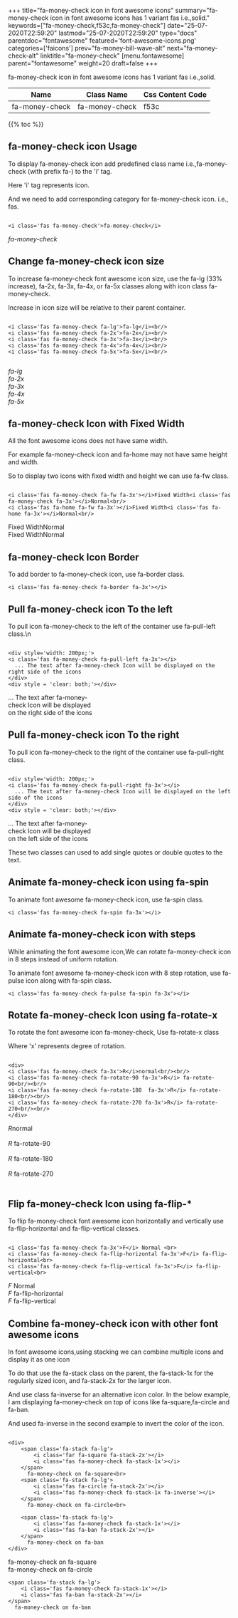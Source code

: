 +++
title="fa-money-check icon in font awesome icons"
summary="fa-money-check icon in font awesome icons has 1 variant fas i.e.,solid."
keywords=["fa-money-check,f53c,fa-money-check"]
date="25-07-2020T22:59:20"
lastmod="25-07-2020T22:59:20"
type="docs"
parentdoc="fontawesome"
featured='font-awesome-icons.png'
categories=['faicons']
prev="fa-money-bill-wave-alt"
next="fa-money-check-alt"
linktitle="fa-money-check"
[menu.fontawesome]
parent="fontawesome"
weight=20
draft=false
+++


fa-money-check icon in font awesome icons has 1 variant fas i.e.,solid.

<div class='table-responsive'><table class='table'><thead><tr><th>Name</th><th>Class Name</th><th>Css Content Code</th></tr></thead><tbody><tr><td>fa-money-check</td><td>fa-money-check</td><td>f53c</td></tr></tbody></table></div>


{{% toc %}}


## fa-money-check icon Usage

To display fa-money-check icon add predefined class name i.e.,fa-money-check (with prefix fa-) to the 'i' tag.

Here 'i' tag represents icon.

And we need to add corresponding category for fa-money-check icon. i.e., fas.


```

<i class='fas fa-money-check'>fa-money-check</i>
```

<i class='fas fa-money-check'>fa-money-check</i>




## Change fa-money-check icon size
To increase fa-money-check font awesome icon size, use the fa-lg (33% increase), fa-2x, fa-3x, fa-4x, or fa-5x classes along with icon class fa-money-check.

Increase in icon size will be relative to their parent container. 

```

<i class='fas fa-money-check fa-lg'>fa-lg</i><br/>
<i class='fas fa-money-check fa-2x'>fa-2x</i><br/>
<i class='fas fa-money-check fa-3x'>fa-3x</i><br/>
<i class='fas fa-money-check fa-4x'>fa-4x</i><br/>
<i class='fas fa-money-check fa-5x'>fa-5x</i><br/>
            
```

<i class='fas fa-money-check fa-lg'>fa-lg</i><br/>
<i class='fas fa-money-check fa-2x'>fa-2x</i><br/>
<i class='fas fa-money-check fa-3x'>fa-3x</i><br/>
<i class='fas fa-money-check fa-4x'>fa-4x</i><br/>
<i class='fas fa-money-check fa-5x'>fa-5x</i><br/>
            



## fa-money-check Icon with Fixed Width 

All the font awesome icons does not have same width.

For example fa-money-check icon and fa-home may not have same height and width.

So to display two icons with fixed width and height we can use fa-fw class.


```

<i class='fas fa-money-check fa-fw fa-3x'></i>Fixed Width<i class='fas fa-money-check fa-3x'></i>Normal<br/>
<i class='fas fa-home fa-fw fa-3x'></i>Fixed Width<i class='fas fa-home fa-3x'></i>Normal<br/>
```

<i class='fas fa-money-check fa-fw fa-3x'></i>Fixed Width<i class='fas fa-money-check fa-3x'></i>Normal<br/>
<i class='fas fa-home fa-fw fa-3x'></i>Fixed Width<i class='fas fa-home fa-3x'></i>Normal<br/>



## fa-money-check Icon Border 

To add border to fa-money-check icon, use fa-border class.


```
<i class='fas fa-money-check fa-border fa-3x'></i>

```
<i class='fas fa-money-check fa-border fa-3x'></i>





## Pull fa-money-check icon To the left

To pull icon fa-money-check to the left of the container use fa-pull-left class.\n

```

<div style='width: 200px;'>
<i class='fas fa-money-check fa-pull-left fa-3x'></i>
  ... The text after fa-money-check Icon will be displayed on the right side of the icons
</div>
<div style = 'clear: both;'></div>
```

<div style='width: 200px;'>
<i class='fas fa-money-check fa-pull-left fa-3x'></i>
  ... The text after fa-money-check Icon will be displayed on the right side of the icons
</div>
<div style = 'clear: both;'></div>




## Pull fa-money-check icon To the right
To pull icon fa-money-check to the right of the container use fa-pull-right class.

```

<div style='width: 200px;'>
<i class='fas fa-money-check fa-pull-right fa-3x'></i>
  ... The text after fa-money-check Icon will be displayed on the left side of the icons
</div>
<div style = 'clear: both;'></div>
```

<div style='width: 200px;'>
<i class='fas fa-money-check fa-pull-right fa-3x'></i>
  ... The text after fa-money-check Icon will be displayed on the left side of the icons
</div>
<div style = 'clear: both;'></div>

These two classes can used to add single quotes or double quotes to the text.


## Animate fa-money-check icon using fa-spin
To animate font awesome fa-money-check icon, use fa-spin class.

```
<i class='fas fa-money-check fa-spin fa-3x'></i>
```
<i class='fas fa-money-check fa-spin fa-3x'></i>




## Animate fa-money-check icon with steps
While animating the font awesome icon,We can rotate fa-money-check icon in 8 steps instead of uniform rotation.

To animate font awesome fa-money-check icon with 8 step rotation, use fa-pulse icon along with fa-spin class.


```
<i class='fas fa-money-check fa-pulse fa-spin fa-3x'></i>

```
<i class='fas fa-money-check fa-pulse fa-spin fa-3x'></i>





## Rotate fa-money-check Icon using fa-rotate-x
To rotate the font awesome icon fa-money-check, Use fa-rotate-x class

Where 'x' represents degree of rotation.


```

<div>
<i class='fas fa-money-check fa-3x'>R</i>normal<br/><br/>
<i class='fas fa-money-check fa-rotate-90 fa-3x'>R</i> fa-rotate-90<br/><br/> 
<i class='fas fa-money-check fa-rotate-180  fa-3x'>R</i> fa-rotate-180<br/><br/> 
<i class='fas fa-money-check fa-rotate-270 fa-3x'>R</i> fa-rotate-270<br/><br/>
</div>
```

<div>
<i class='fas fa-money-check fa-3x'>R</i>normal<br/><br/>
<i class='fas fa-money-check fa-rotate-90 fa-3x'>R</i> fa-rotate-90<br/><br/> 
<i class='fas fa-money-check fa-rotate-180  fa-3x'>R</i> fa-rotate-180<br/><br/> 
<i class='fas fa-money-check fa-rotate-270 fa-3x'>R</i> fa-rotate-270<br/><br/>
</div>




## Flip fa-money-check Icon using fa-flip-*
To flip fa-money-check font awesome icon horizontally and vertically use fa-flip-horizontal and fa-flip-vertical classes. 

```

<i class='fas fa-money-check fa-3x'>F</i> Normal <br>
<i class='fas fa-money-check fa-flip-horizontal fa-3x'>F</i> fa-flip-horizontal<br>
<i class='fas fa-money-check fa-flip-vertical fa-3x'>F</i> fa-flip-vertical<br>
```

<i class='fas fa-money-check fa-3x'>F</i> Normal <br>
<i class='fas fa-money-check fa-flip-horizontal fa-3x'>F</i> fa-flip-horizontal<br>
<i class='fas fa-money-check fa-flip-vertical fa-3x'>F</i> fa-flip-vertical<br>




## Combine fa-money-check icon with other font awesome icons
In font awesome icons,using stacking we can combine multiple icons and display it as one icon 

To do that use the fa-stack class on the parent, the fa-stack-1x for the regularly sized icon, and fa-stack-2x for the larger icon.

And use class fa-inverse for an alternative icon color. 
In the below example, I am displaying fa-money-check on top of icons like fa-square,fa-circle and fa-ban.

And used fa-inverse in the second example to invert the color of the icon.

```

<div>
    <span class='fa-stack fa-lg'>
        <i class='far fa-square fa-stack-2x'></i>
        <i class='fas fa-money-check fa-stack-1x'></i>
    </span>
      fa-money-check on fa-square<br>
    <span class='fa-stack fa-lg'>
        <i class='fas fa-circle fa-stack-2x'></i>
        <i class='fas fa-money-check fa-stack-1x fa-inverse'></i>
    </span>
      fa-money-check on fa-circle<br>

    <span class='fa-stack fa-lg'>
        <i class='fas fa-money-check fa-stack-1x'></i>
        <i class='fas fa-ban fa-stack-2x'></i>
    </span>
      fa-money-check on fa-ban
</div>
```

<div>
    <span class='fa-stack fa-lg'>
        <i class='far fa-square fa-stack-2x'></i>
        <i class='fas fa-money-check fa-stack-1x'></i>
    </span>
      fa-money-check on fa-square<br>
    <span class='fa-stack fa-lg'>
        <i class='fas fa-circle fa-stack-2x'></i>
        <i class='fas fa-money-check fa-stack-1x fa-inverse'></i>
    </span>
      fa-money-check on fa-circle<br>

    <span class='fa-stack fa-lg'>
        <i class='fas fa-money-check fa-stack-1x'></i>
        <i class='fas fa-ban fa-stack-2x'></i>
    </span>
      fa-money-check on fa-ban
</div>






